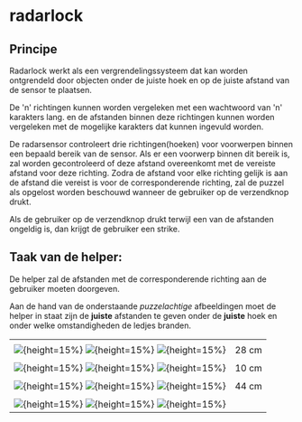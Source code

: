 # radarlock

## Principe
Radarlock werkt als een vergrendelingssysteem dat kan worden ontgrendeld door objecten onder de juiste hoek en op de juiste afstand van de sensor te plaatsen.

De 'n' richtingen kunnen worden vergeleken met een wachtwoord van 'n' karakters lang. 
en de afstanden binnen deze richtingen kunnen worden vergeleken met de mogelijke karakters dat kunnen ingevuld worden.

De radarsensor controleert drie richtingen(hoeken) voor voorwerpen binnen een bepaald bereik van de sensor. Als er een voorwerp binnen dit bereik is, zal worden gecontroleerd of deze afstand overeenkomt met de vereiste afstand voor deze richting. Zodra de afstand voor elke richting gelijk is aan de afstand die vereist is voor de corresponderende richting, zal de puzzel als opgelost worden beschouwd wanneer de gebruiker op de verzendknop drukt.

Als de gebruiker op de verzendknop drukt terwijl een van de afstanden ongeldig is, dan krijgt de gebruiker een strike.  

## Taak van de helper:

De helper zal de afstanden met de corresponderende richting aan de gebruiker moeten doorgeven.   

Aan de hand van de onderstaande *puzzelachtige* afbeeldingen moet de helper in staat zijn de **juiste** afstanden te geven onder de **juiste** hoek 
en onder welke omstandigheden de ledjes branden.


|   |   |
|--------------------------------|----------------|
|   |   |
| ![](./puzzle_radarlock/red_45.png){height=15%} ![](./puzzle_radarlock/red_90.png){height=15%} ![](./puzzle_radarlock/red_135.png){height=15%} | 28 cm |
|   |   |
| ![](./puzzle_radarlock/green_45.png){height=15%} ![](./puzzle_radarlock/green_90.png){height=15%} ![](./puzzle_radarlock/green_135.png){height=15%} | 10 cm |
|   |   |
| ![](./puzzle_radarlock/yellow_45.png){height=15%} ![](./puzzle_radarlock/yellow_90.png){height=15%} ![](./puzzle_radarlock/yellow_135.png){height=15%} | 44 cm | 
|   |   |
| ![](./puzzle_radarlock/empty_45.png){height=15%} ![](./puzzle_radarlock/empty_90.png){height=15%} ![](./puzzle_radarlock/empty_135.png){height=15%} |       |
